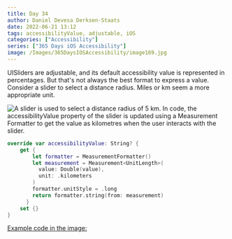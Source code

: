 ```yaml
---
title: Day 34
author: Daniel Devesa Derksen-Staats
date: 2022-06-21 13:12
tags: accessibilityValue, adjustable, iOS
categories: ["Accessibility"]
series: ["365 Days iOS Accessibility"]
image: /Images/365DaysIOSAccessibility/image169.jpg
---
```


UISliders are adjustable, and its default accessibility value is represented in percentages. But that's not always the best format to express a value. Consider a slider to select a distance radius. Miles or km seem a more appropriate unit.  

![A slider is used to select a distance radius of 5 km. In code, the accessibilityValue property of the slider is updated using a Measurement Formatter to get the value as kilometres when the user interacts with the slider.](/Images/365DaysIOSAccessibility/image169.jpg)

```swift
override var accessibilityValue: String? {
    get {
        let formatter = MeasurementFormatter()
        let measurement = Measurement<UnitLength>(
          value: Double(value),
          unit: .kilometers
        )
        formatter.unitStyle = .long
        return formatter.string(from: measurement)
      }
    set {}
}
```

[Example code in the image:](https://gist.github.com/dadederk/1fa9f790900967e61f25c9808389ab81)

